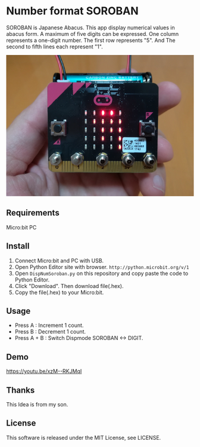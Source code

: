 # Number format SOROBAN

SOROBAN is Japanese Abacus.
This app display numerical values in abacus form. A maximum of five digits can be expressed. 
One column represents a one-digit number. The first row represents "5". And The second to fifth lines each represent "1".

![alt text](https://github.com/soramaru777/DispNumSoroban/blob/master/microbit_soroban.png "microbit soroban image")

## Requirements
Micro:bit
PC

## Install
1. Connect Micro:bit and PC with USB.
1. Open Python Editor site with browser.
``http://python.microbit.org/v/1``
1. Open `DispNumSoroban.py` on this repository and copy paste the code to Python Editor.
1. Click "Download". Then download file(.hex).
1. Copy the file(.hex) to your Micro:bit.

## Usage
* Press A : Increment 1 count.
* Press B : Decrement 1 count.
* Press A + B : Switch Dispmode SOROBAN <-> DIGIT.

## Demo
https://youtu.be/xzM--RKJMqI

## Thanks
This Idea is from my son.

## License
This software is released under the MIT License, see LICENSE.
